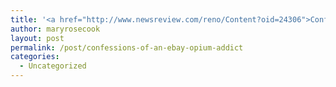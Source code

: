 ```yaml
---
title: '<a href="http://www.newsreview.com/reno/Content?oid=24306">Confessions Of An eBay Opium Addict</a>'
author: maryrosecook
layout: post
permalink: /post/confessions-of-an-ebay-opium-addict
categories:
  - Uncategorized
---
```

